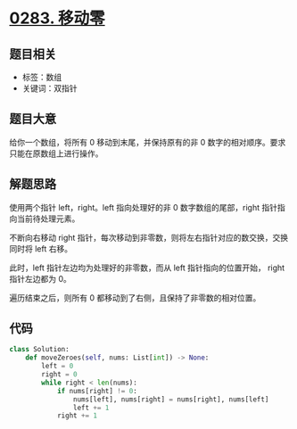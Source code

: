 # [0283. 移动零](https://leetcode-cn.com/problems/move-zeroes/)

## 题目相关

- 标签：数组
- 关键词：双指针

## 题目大意

给你一个数组，将所有 0 移动到末尾，并保持原有的非 0 数字的相对顺序。要求只能在原数组上进行操作。

## 解题思路

使用两个指针 left，right。left 指向处理好的非 0 数字数组的尾部，right 指针指向当前待处理元素。

不断向右移动 right 指针，每次移动到非零数，则将左右指针对应的数交换，交换同时将 left 右移。

此时，left 指针左边均为处理好的非零数，而从 left 指针指向的位置开始， right 指针左边都为 0。

遍历结束之后，则所有 0 都移动到了右侧，且保持了非零数的相对位置。

## 代码

```Python
class Solution:
    def moveZeroes(self, nums: List[int]) -> None:
        left = 0
        right = 0
        while right < len(nums):
            if nums[right] != 0:
                nums[left], nums[right] = nums[right], nums[left]
                left += 1
            right += 1
```

